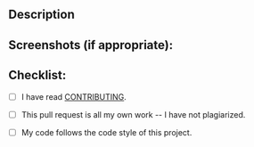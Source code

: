 <!--- Provide a general summary of your changes in the Title above -->

## Description
<!--- Describe your changes in detail -->

## Screenshots (if appropriate):

## Checklist:
<!--- Go over all the following points, and put an `x` in all the boxes that apply. -->
<!--- If you're unsure about any of these, don't hesitate to ask. We're here to help! -->
- [ ] I have read [CONTRIBUTING](/CONTRIBUTING.md).
- [ ] This pull request is all my own work -- I have not plagiarized.
- [ ] My code follows the code style of this project.


